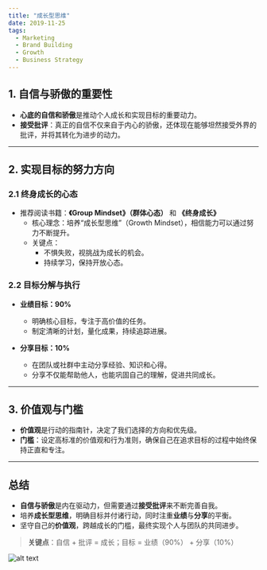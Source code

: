 ```yaml
---
title: "成长型思维"
date: 2019-11-25
tags:
  - Marketing
  - Brand Building
  - Growth
  - Business Strategy
---
```


## **1. 自信与骄傲的重要性**

- **心底的自信和骄傲**是推动个人成长和实现目标的重要动力。  
- **接受批评**：真正的自信不仅来自于内心的骄傲，还体现在能够坦然接受外界的批评，并将其转化为进步的动力。

---

## **2. 实现目标的努力方向**

### **2.1 终身成长的心态**

- 推荐阅读书籍：**《Group Mindset》（群体心态）** 和 **《终身成长》**  
  - 核心理念：培养“成长型思维”（Growth Mindset），相信能力可以通过努力不断提升。  
  - 关键点：  
    - 不惧失败，视挑战为成长的机会。  
    - 持续学习，保持开放心态。

### **2.2 目标分解与执行**

- **业绩目标：90%**  
  - 明确核心目标，专注于高价值的任务。  
  - 制定清晰的计划，量化成果，持续追踪进展。  

- **分享目标：10%**  
  - 在团队或社群中主动分享经验、知识和心得。  
  - 分享不仅能帮助他人，也能巩固自己的理解，促进共同成长。

---

## **3. 价值观与门槛**

- **价值观**是行动的指南针，决定了我们选择的方向和优先级。  
- **门槛**：设定高标准的价值观和行为准则，确保自己在追求目标的过程中始终保持正直和专注。

---

## **总结**

- **自信与骄傲**是内在驱动力，但需要通过**接受批评**来不断完善自我。  
- 培养**成长型思维**，明确目标并付诸行动，同时注重**业绩**与**分享**的平衡。  
- 坚守自己的**价值观**，跨越成长的门槛，最终实现个人与团队的共同进步。

> **关键点**：自信 + 批评 = 成长；目标 = 业绩（90%） + 分享（10%）

![alt text](image.png)
